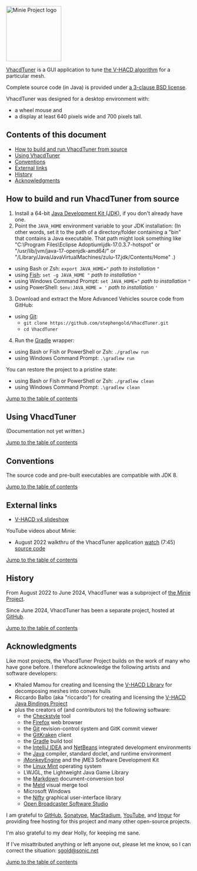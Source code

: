 <img height="150" src="https://i.imgur.com/YEPFEcx.png" alt="Minie Project logo">

[VhacdTuner][project] is a GUI application
to tune [the V-HACD algorithm][vhacd] for a particular mesh.

Complete source code (in Java) is provided under
[a 3-clause BSD license][license].

VhacdTuner was designed for a desktop environment with:

 + a wheel mouse and
 + a display at least 640 pixels wide and 700 pixels tall.


<a name="toc"></a>

## Contents of this document

+ [How to build and run VhacdTuner from source](#build)
+ [Using VhacdTuner](#use)
+ [Conventions](#conventions)
+ [External links](#links)
+ [History](#history)
+ [Acknowledgments](#acks)


<a name="build"></a>

## How to build and run VhacdTuner from source

1. Install a 64-bit [Java Development Kit (JDK)][adoptium],
   if you don't already have one.
2. Point the `JAVA_HOME` environment variable to your JDK installation:
   (In other words, set it to the path of a directory/folder
   containing a "bin" that contains a Java executable.
   That path might look something like
   "C:\Program Files\Eclipse Adoptium\jdk-17.0.3.7-hotspot"
   or "/usr/lib/jvm/java-17-openjdk-amd64/" or
   "/Library/Java/JavaVirtualMachines/zulu-17.jdk/Contents/Home" .)
  + using Bash or Zsh: `export JAVA_HOME="` *path to installation* `"`
  + using [Fish]: `set -g JAVA_HOME "` *path to installation* `"`
  + using Windows Command Prompt: `set JAVA_HOME="` *path to installation* `"`
  + using PowerShell: `$env:JAVA_HOME = '` *path to installation* `'`
3. Download and extract the More Advanced Vehicles source code from GitHub:
  + using [Git]:
    + `git clone https://github.com/stephengold/VhacdTuner.git`
    + `cd VhacdTuner`
4. Run the [Gradle] wrapper:
  + using Bash or Fish or PowerShell or Zsh: `./gradlew run`
  + using Windows Command Prompt: `.\gradlew run`

You can restore the project to a pristine state:
+ using Bash or Fish or PowerShell or Zsh: `./gradlew clean`
+ using Windows Command Prompt: `.\gradlew clean`

[Jump to the table of contents](#toc)


<a name="use"></a>

## Using VhacdTuner

(Documentation not yet written.)

[Jump to the table of contents](#toc)


<a name="conventions"></a>

## Conventions

The source code and pre-built executables are compatible with JDK 8.

[Jump to the table of contents](#toc)


<a name="links"></a>

## External links

+ [V-HACD v4 slideshow](https://docs.google.com/presentation/d/1OZ4mtZYrGEC8qffqb8F7Le2xzufiqvaPpRbLHKKgTIM)

YouTube videos about Minie:

  + August 2022 walkthru of the VhacdTuner application
    [watch](https://www.youtube.com/watch?v=iEWJtPujmM8) (7:45)
    [source code](https://github.com/stephengold/Minie/blob/e1b7781fd06d8060ab96928379509a732fd9398f/VhacdTuner/src/main/java/jme3utilities/minie/tuner/VhacdTuner.java)

[Jump to the table of contents](#toc)


<a name="history"></a>

## History

From August 2022 to June 2024, VhacdTuner was a subproject of
[the Minie Project][minie].

Since June 2024, VhacdTuner has been a separate project, hosted at
[GitHub][project].

[Jump to the table of contents](#toc)


<a name="acks"></a>

## Acknowledgments

Like most projects, the VhacdTuner Project builds on the work of many who
have gone before.  I therefore acknowledge the following
artists and software developers:

+ Khaled Mamou for creating and licensing the [V-HACD Library][vhacd]
  for decomposing meshes into convex hulls
+ Riccardo Balbo (aka "riccardo") for creating and licensing
  the [V-HACD Java Bindings Project][vhacdBindings]
+ plus the creators of (and contributors to) the following software:
    + the [Checkstyle] tool
    + the [Firefox] web browser
    + the [Git] revision-control system and GitK commit viewer
    + the [GitKraken] client
    + the [Gradle] build tool
    + the [IntelliJ IDEA][idea] and [NetBeans] integrated development environments
    + the [Java] compiler, standard doclet, and runtime environment
    + [jMonkeyEngine][jme] and the jME3 Software Development Kit
    + the [Linux Mint][mint] operating system
    + LWJGL, the Lightweight Java Game Library
    + the [Markdown] document-conversion tool
    + the [Meld] visual merge tool
    + Microsoft Windows
    + the [Nifty] graphical user-interface library
    + [Open Broadcaster Software Studio][obs]

I am grateful to [GitHub], [Sonatype],
[MacStadium], [YouTube], and [Imgur]
for providing free hosting for this project
and many other open-source projects.

I'm also grateful to my dear Holly, for keeping me sane.

If I've misattributed anything or left anyone out, please let me know, so I can
correct the situation: sgold@sonic.net

[Jump to the table of contents](#toc)


[adoptium]: https://adoptium.net/releases.html "Adoptium Project"
[checkstyle]: https://checkstyle.org "Checkstyle"
[firefox]: https://www.mozilla.org/en-US/firefox "Firefox"
[fish]: https://fishshell.com/ "Fish command-line shell"
[git]: https://git-scm.com "Git"
[github]: https://github.com "GitHub"
[gitkraken]: https://www.gitkraken.com "GitKraken client"
[gradle]: https://gradle.org "Gradle Project"
[idea]: https://www.jetbrains.com/idea/ "IntelliJ IDEA"
[imgur]: https://imgur.com/ "Imgur"
[java]: https://en.wikipedia.org/wiki/Java_(programming_language) "Java programming language"
[jme]: https://jmonkeyengine.org "jMonkeyEngine Project"
[license]: https://github.com/stephengold/VhacdTuner/blob/master/LICENSE "VhacdTuner license"
[macstadium]: https://www.macstadium.com/ "MacStadium"
[markdown]: https://daringfireball.net/projects/markdown "Markdown Project"
[meld]: https://meldmerge.org "Meld merge tool"
[minie]: https://stephengold.github.io/Minie/minie/overview.html "Minie Project"
[mint]: https://linuxmint.com "Linux Mint Project"
[netbeans]: https://netbeans.org "NetBeans Project"
[nifty]: https://nifty-gui.github.io/nifty-gui "Nifty GUI Project"
[obs]: https://obsproject.com "Open Broadcaster Software Project"
[project]: https://github.com/stephengold/VhacdTuner "VhacdTuner Project"
[sonatype]: https://www.sonatype.com "Sonatype"
[utilities]: https://github.com/stephengold/jme3-utilities "Jme3-utilities Project"
[vhacd]: https://github.com/kmammou/v-hacd "V-HACD Library"
[vhacdBindings]: https://github.com/riccardobl/v-hacd-java-bindings "Riccardo's V-hacd-java-bindings Project"
[youtube]: https://www.youtube.com/ "YouTube"
